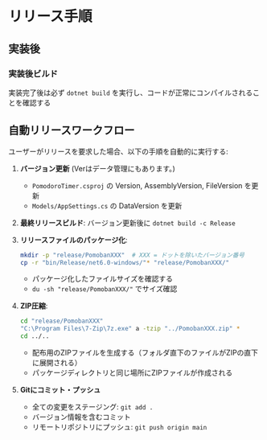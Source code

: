 # リリース手順

## 実装後

### 実装後ビルド
実装完了後は必ず `dotnet build` を実行し、コードが正常にコンパイルされることを確認する

## 自動リリースワークフロー

ユーザーがリリースを要求した場合、以下の手順を自動的に実行する:

1. **バージョン更新** (Verはデータ管理にもあります。)
   - `PomodoroTimer.csproj` の Version, AssemblyVersion, FileVersion を更新
   - `Models/AppSettings.cs` の DataVersion を更新

2. **最終リリースビルド**: バージョン更新後に `dotnet build -c Release`

3. **リリースファイルのパッケージ化**:
   ```bash
   mkdir -p "release/PomobanXXX"  # XXX = ドットを除いたバージョン番号
   cp -r "bin/Release/net6.0-windows/"* "release/PomobanXXX/"
   ```
   - パッケージ化したファイルサイズを確認する
   - `du -sh "release/PomobanXXX/"` でサイズ確認

4. **ZIP圧縮**:
   ```bash
   cd "release/PomobanXXX"
   "C:\Program Files\7-Zip\7z.exe" a -tzip "../PomobanXXX.zip" *
   cd ../..
   ```
   - 配布用のZIPファイルを生成する（フォルダ直下のファイルがZIPの直下に展開される）
   - パッケージディレクトリと同じ場所にZIPファイルが作成される

5. **Gitにコミット・プッシュ**
   - 全ての変更をステージング: `git add .`
   - バージョン情報を含むコミット
   - リモートリポジトリにプッシュ: `git push origin main`